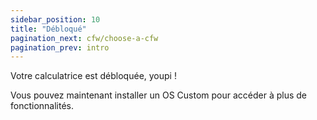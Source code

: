 ```yaml
---
sidebar_position: 10
title: "Débloqué"
pagination_next: cfw/choose-a-cfw
pagination_prev: intro
---
```


Votre calculatrice est débloquée, youpi !

Vous pouvez maintenant installer un OS Custom pour accéder à plus de fonctionnalités.
